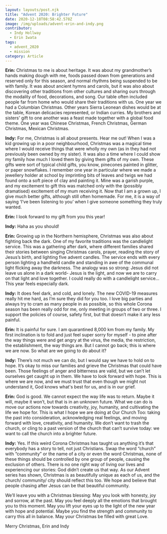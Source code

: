```yaml
---
layout: layouts/post.njk
title: "Advent 2020: Brighter Future"
date: 2020-12-18T08:58:42.578Z
image: /img/uploads/advent-erin-and-indy.png
contributor:
  - Indy Hollway
  - Erin Iwata
tags:
  - advent_2020
  - mission
category: Article
---
```

**Erin:** Christmas to me is about heritage. It was about my grandmother’s hands making dough with me, foods passed down from generations and reserved only for this season, and normal rhythms being suspended to be with family. It was about ancient hymns and carols, but it was also about discovering other traditions from other cultures and sharing ours through the modality of food, decorations, and song. Our table often included people far from home who would share their traditions with us. One year we had a Columbian Christmas. Other years Sierra Leonean dishes would be at the table, Korean delicacies represented, or Indian curries. My brothers and sisters' gift to one another was a feast made together with a global food theme. One year was Chinese Christmas, French Christmas, German Christmas, Mexican Christmas. 

**Indy:** For me, Christmas is all about presents. Hear me out! When I was a kid growing up in a poor neighbourhood, Christmas was a magical time where I would receive things that were wholly my own (as in they had not previously been owned by my sister). It was also a time where I could show my family how much I loved them by giving them gifts of my own. These gifts were sort of typical child gifts, you know, pinecones painted in glitter, or paper snowflakes. I remember one year in particular where we made a jewellery holder at school by imprinting bits of leaves and twigs we had found onto a soft piece of clay and painting it. Mine was a garish purple, and my excitement to gift this was matched only with the (possibly dramatised) excitement of my mum receiving it. Now that I am a grown up, I give much better gifts, although still often homemade. For me, it is a way of saying ‘I’ve been listening to you’ when I give someone something they truly wanted. 

**Erin:** I look forward to my gift from you this year!

**Indy:** Haha as you should!

**Erin:** Growing up in the Northern hemisphere, Christmas was also about fighting back the dark. One of my favorite traditions was the candlelight service. This was a gathering after dark, where different families shared their stories between singing Christmas carols, prayer, reading the story of Jesus’s birth, and lighting five advent candles. The service ends with every person lighting a handheld candle and standing in awe of the communal light flicking away the darkness. The analogy was so strong: Jesus did not leave us alone in a dark world-  Jesus is the light, and now we are to carry on that light and love together. I could really do with a candlelight service… This year feels especially dark. 

**Indy:** It does feel dark, and cold, and lonely. The new COVID-19 measures really hit me hard, as I’m sure they did for you too. I love big parties and always try to cram as many people in as possible, so this whole Corona season has been really odd for me, only meeting in groups of two or three. I support the policies of course, safety first, but that doesn’t make it any less painful.  

**Erin:** It is painful for sure. I am quarantined 8,000 km from my family. My first inclination is to fold and just feel super sorry for myself - to pine after the way things were and get angry at the virus, the media, the restriction, the establishment, the way things are. But I cannot go back; this is where we are now. So what are we going to do about it? 

**Indy:** There’s not much we can do, but I would say we have to hold on to hope. It’s okay to miss our families and grieve the Christmas that could have been. Those feelings of anger and bitterness are valid, but we can’t let ourselves get caught up in them. We have to look forward with hope. This is where we are now, and we must trust that even though we might not understand it, God knows what's best for us, and is in our grief.

**Erin:** God is good. We cannot expect the way life was to return. Maybe it will, maybe it won’t, but that is in an unknown future. What we can do is move our actions now towards creativity, joy, humanity, and cultivating the life we hope for. This is what I hope we are doing at Our Church Too: taking the past into consideration, acknowledging real feelings, and moving forward with love, creativity, and humanity. We don’t want to trash the church, or cling to a past version of the church that can’t survive today: we want to call the church into a brighter future.  

**Indy:** Yes. If this weird Corona Christmas has taught us anything it’s that everybody has a story to tell, not just Christians. Swap the word “church” with “community” or the name of a city or even the word Christmas, none of these things should be controlled by one group of people, causing the exclusion of others. There is no one right way of living our lives and experiencing our stories: God didn’t create us that way. As our Advent series has shown, Christmas is as beautifully unique as each of us, and the church/ community/ city should reflect this too. We hope and believe that people chasing after Jesus can be that beautiful community. 

We’ll leave you with a Christmas blessing:
May you look with honesty, joy and sorrow, at the past. 
May you feel deeply all the emotions that brought you to this moment. 
May you lift your eyes up to the light of the new year with hope and potential.
Maybe you find the strength and community to carry this all in balance. 
May your Christmas be filled with great Love. 

Merry Christmas, 
Erin and Indy